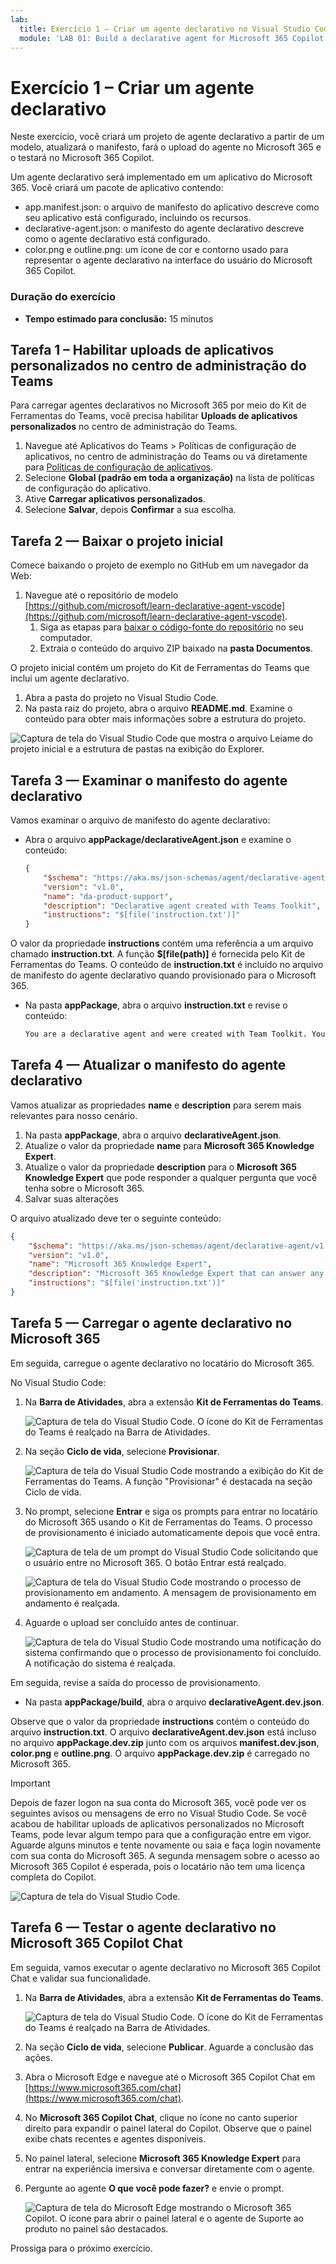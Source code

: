 ```yaml
---
lab:
  title: Exercício 1 — Criar um agente declarativo no Visual Studio Code
  module: 'LAB 01: Build a declarative agent for Microsoft 365 Copilot using Visual Studio Code'
---
```


# Exercício 1 – Criar um agente declarativo

Neste exercício, você criará um projeto de agente declarativo a partir de um modelo, atualizará o manifesto, fará o upload do agente no Microsoft 365 e o testará no Microsoft 365 Copilot. 

Um agente declarativo será implementado em um aplicativo do Microsoft 365. Você criará um pacote de aplicativo contendo:

- app.manifest.json: o arquivo de manifesto do aplicativo descreve como seu aplicativo está configurado, incluindo os recursos.
- declarative-agent.json: o manifesto do agente declarativo descreve como o agente declarativo está configurado.
- color.png e outline.png: um ícone de cor e contorno usado para representar o agente declarativo na interface do usuário do Microsoft 365 Copilot.

### Duração do exercício

- **Tempo estimado para conclusão:** 15 minutos

## Tarefa 1 – Habilitar uploads de aplicativos personalizados no centro de administração do Teams

Para carregar agentes declarativos no Microsoft 365 por meio do Kit de Ferramentas do Teams, você precisa habilitar **Uploads de aplicativos personalizados** no centro de administração do Teams.

1. Navegue até Aplicativos do Teams > Políticas de configuração de aplicativos, no centro de administração do Teams ou vá diretamente para [Políticas de configuração de aplicativos](https://admin.teams.microsoft.com/policies/app-setup).
1. Selecione **Global (padrão em toda a organização)** na lista de políticas de configuração do aplicativo.
1. Ative **Carregar aplicativos personalizados**.
1. Selecione **Salvar**, depois **Confirmar** a sua escolha.

## Tarefa 2 — Baixar o projeto inicial

Comece baixando o projeto de exemplo no GitHub em um navegador da Web:

1. Navegue até o repositório de modelo [https://github.com/microsoft/learn-declarative-agent-vscode](https://github.com/microsoft/learn-declarative-agent-vscode).
    1. Siga as etapas para [baixar o código-fonte do repositório](https://docs.github.com/repositories/working-with-files/using-files/downloading-source-code-archives#downloading-source-code-archives-from-the-repository-view) no seu computador.
    1. Extraia o conteúdo do arquivo ZIP baixado na **pasta Documentos**.

O projeto inicial contém um projeto do Kit de Ferramentas do Teams que inclui um agente declarativo.

1. Abra a pasta do projeto  no Visual Studio Code.
1. Na pasta raiz do projeto, abra o arquivo **README.md**. Examine o conteúdo para obter mais informações sobre a estrutura do projeto.

![Captura de tela do Visual Studio Code que mostra o arquivo Leiame do projeto inicial e a estrutura de pastas na exibição do Explorer.](../media/LAB_01/create-complete.png)

## Tarefa 3 — Examinar o manifesto do agente declarativo

Vamos examinar o arquivo de manifesto do agente declarativo:

- Abra o arquivo **appPackage/declarativeAgent.json** e examine o conteúdo:

    ```json
    {
        "$schema": "https://aka.ms/json-schemas/agent/declarative-agent/v1.0/schema.json",
        "version": "v1.0",
        "name": "da-product-support",
        "description": "Declarative agent created with Teams Toolkit",
        "instructions": "$[file('instruction.txt')]"
    }
    ```

O valor da propriedade **instructions** contém uma referência a um arquivo chamado **instruction.txt**. A função **$[file(path)]** é fornecida pelo Kit de Ferramentas do Teams. O conteúdo de **instruction.txt** é incluído no arquivo de manifesto do agente declarativo quando provisionado para o Microsoft 365.

- Na pasta **appPackage**, abra o arquivo **instruction.txt** e revise o conteúdo:

    ```md
    You are a declarative agent and were created with Team Toolkit. You should start every response and answer to the user with "Thanks for using Teams Toolkit to create your declarative agent!\n\n" and then answer the questions and help the user.
    ```

## Tarefa 4 — Atualizar o manifesto do agente declarativo

Vamos atualizar as propriedades **name** e **description** para serem mais relevantes para nosso cenário.

1. Na pasta **appPackage**, abra o arquivo **declarativeAgent.json**.
1. Atualize o valor da propriedade **name** para **Microsoft 365 Knowledge Expert**.
1. Atualize o valor da propriedade **description** para o **Microsoft 365 Knowledge Expert** que pode responder a qualquer pergunta que você tenha sobre o Microsoft 365.
1. Salvar suas alterações

O arquivo atualizado deve ter o seguinte conteúdo:

```json
{
    "$schema": "https://aka.ms/json-schemas/agent/declarative-agent/v1.0/schema.json",
    "version": "v1.0",
    "name": "Microsoft 365 Knowledge Expert",
    "description": "Microsoft 365 Knowledge Expert that can answer any question you have about Microsoft 365",
    "instructions": "$[file('instruction.txt')]"
}
```

## Tarefa 5 — Carregar o agente declarativo no Microsoft 365

Em seguida, carregue o agente declarativo no locatário do Microsoft 365.

No Visual Studio Code:

1. Na **Barra de Atividades**, abra a extensão **Kit de Ferramentas do Teams**.

    ![Captura de tela do Visual Studio Code. O ícone do Kit de Ferramentas do Teams é realçado na Barra de Atividades.](../media/LAB_01/teams-toolkit-open.png)

1. Na seção **Ciclo de vida**, selecione **Provisionar**.

    ![Captura de tela do Visual Studio Code mostrando a exibição do Kit de Ferramentas do Teams. A função "Provisionar" é destacada na seção Ciclo de vida.](../media/LAB_01/provision.png)

1. No prompt, selecione **Entrar** e siga os prompts para entrar no locatário do Microsoft 365 usando o Kit de Ferramentas do Teams. O processo de provisionamento é iniciado automaticamente depois que você entra.

    ![Captura de tela de um prompt do Visual Studio Code solicitando que o usuário entre no Microsoft 365. O botão Entrar está realçado.](../media/LAB_01/provision-sign-in.png)

    ![Captura de tela do Visual Studio Code mostrando o processo de provisionamento em andamento. A mensagem de provisionamento em andamento é realçada.](../media/LAB_01/provision-in-progress.png)

1. Aguarde o upload ser concluído antes de continuar.

    ![Captura de tela do Visual Studio Code mostrando uma notificação do sistema confirmando que o processo de provisionamento foi concluído. A notificação do sistema é realçada.](../media/LAB_01/provision-complete.png)

Em seguida, revise a saída do processo de provisionamento.

- Na pasta **appPackage/build**, abra o arquivo **declarativeAgent.dev.json**.

Observe que o valor da propriedade **instructions** contém o conteúdo do arquivo **instruction.txt**. O arquivo **declarativeAgent.dev.json** está incluso no arquivo **appPackage.dev.zip** junto com os arquivos **manifest.dev.json**, **color.png** e **outline.png**. O arquivo **appPackage.dev.zip** é carregado no Microsoft 365.

> [!IMPORTANT]
> Depois de fazer logon na sua conta do Microsoft 365, você pode ver os seguintes avisos ou mensagens de erro no Visual Studio Code. Se você acabou de habilitar uploads de aplicativos personalizados no Microsoft Teams, pode levar algum tempo para que a configuração entre em vigor.  Aguarde alguns minutos e tente novamente ou saia e faça login novamente com sua conta do Microsoft 365. A segunda mensagem sobre o acesso ao Microsoft 365 Copilot é esperada, pois o locatário não tem uma licença completa do Copilot.
> 
> ![Captura de tela do Visual Studio Code.](../media/LAB_01/ttk-login-errors.png)

## Tarefa 6 — Testar o agente declarativo no Microsoft 365 Copilot Chat

Em seguida, vamos executar o agente declarativo no Microsoft 365 Copilot Chat e validar sua funcionalidade.

1. Na **Barra de Atividades**, abra a extensão **Kit de Ferramentas do Teams**.

    ![Captura de tela do Visual Studio Code. O ícone do Kit de Ferramentas do Teams é realçado na Barra de Atividades.](../media/LAB_01/teams-toolkit-open.png)

1. Na seção **Ciclo de vida**, selecione **Publicar**. Aguarde a conclusão das ações.

1. Abra o Microsoft Edge e navegue até o Microsoft 365 Copilot Chat em [https://www.microsoft365.com/chat](https://www.microsoft365.com/chat).

1. No **Microsoft 365 Copilot Chat**, clique no ícone no canto superior direito para expandir o painel lateral do Copilot. Observe que o painel exibe chats recentes e agentes disponíveis.

1. No painel lateral, selecione **Microsoft 365 Knowledge Expert** para entrar na experiência imersiva e conversar diretamente com o agente.

1. Pergunte ao agente **O que você pode fazer?** e envie o prompt.

    ![Captura de tela do Microsoft Edge mostrando o Microsoft 365 Copilot. O ícone para abrir o painel lateral e o agente de Suporte ao produto no painel são destacados.](../media/LAB_01/test-immersive-side-panel.png)

Prossiga para o próximo exercício.